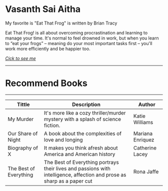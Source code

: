 # Vasanth Sai Aitha

My favorite is "Eat That Frog" is written by Brian Tracy

Eat That Frog! is all about overcoming procrastination and learning to manage your time. It's normal to feel drowned in work, but when you learn to “eat your frogs” – meaning do your most important tasks first – you'll work more efficiently and be happier too.


[*Cick to see  me*](/mypic.jpeg)

---
# Recommend Books
---
| Tittle | Description | Author |
| ----------- | ----------- | ----------- |
|  My Murder | It's more like a cozy thriller/murder mystery with a splash of science fiction.| Katie Williams |
| Our Share of Night |  A book about the complexities of love and longing | Mariana Enriquez |
| Biography of X | It makes you think afresh about America and American history |Catherine Lacey|
| The Best of Everything | The Best of Everything portrays their lives and passions with intelligence, affection and prose as sharp as a paper cut | Rona Jaffe |
#

